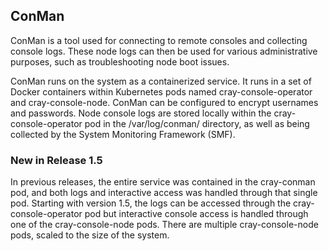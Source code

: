 

## ConMan

ConMan is a tool used for connecting to remote consoles and collecting console logs. These node logs can then be used for various administrative purposes, such as troubleshooting node boot issues.

ConMan runs on the system as a containerized service. It runs in a set of Docker containers within Kubernetes pods named cray-console-operator and cray-console-node. ConMan can be configured to encrypt usernames and passwords. Node console logs are stored locally within the cray-console-operator pod in the /var/log/conman/ directory, as well as being collected by the System Monitoring Framework \(SMF\).

### New in Release 1.5

In previous releases, the entire service was contained in the cray-conman pod, and both logs and interactive access was handled through that single pod. Starting with version 1.5, the logs can be accessed through the cray-console-operator pod but interactive console access is handled through one of the cray-console-node pods. There are multiple cray-console-node pods, scaled to the size of the system.


